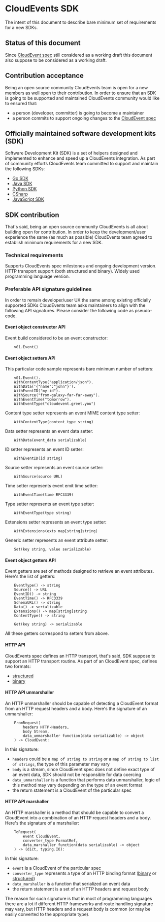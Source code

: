 # CloudEvents SDK

The intent of this document to describe bare minimum set of requirements for a new SDKs.

## Status of this document

Since [CloudEvent spec](spec.md) still considered as a working draft this document also suppose to be considered as a working draft.

## Contribution acceptance

Being an open source community CloudEvents team is open for a new members as well open to their contribution.
In order to ensure that an SDK is going to be supported and maintained CloudEvents community would like to ensured that:

 - a person (developer, committer) is going to become a maintainer
 - a person commits to support ongoing changes to the [CloudEvent spec](spec.md)

## Officially maintained software development kits (SDK)

Software Development Kit (SDK) is a set of helpers designed and implemented to enhance and speed up a CloudEvents integration.
As part of community efforts CloudEvents team committed to support and maintain the following SDKs:

 - [Go SDK](https://github.com/cloudevents/sdk-go)
 - [Java SDK](https://github.com/cloudevents/sdk-java)
 - [Python SDK](https://github.com/cloudevents/sdk-python)
 - [CSharp](https://github.com/cloudevents/sdk-csharp)
 - [JavaScript SDK](https://github.com/cloudevents/sdk-javascript)

## SDK contribution

That's said, being an open source community CloudEvents is all about building open for contribution.
In order to keep the development/user experience the same (as much as possible) CloudEvents team agreed to establish minimum requirements for a new SDK.

### Technical requirements

Supports CloudEvents spec milestones and ongoing development version.
HTTP transport support (both structured and binary).
Widely used programming language version.


### Preferable API signature guidelines

In order to remain developer/user UX the same among existing officially supported SDKs CloudEvents team asks maintainers to align with the following API signatures.
Please consider the following code as pseudo-code.

#### Event object constructor API

Event build considered to be an event constructor:
```
    v01.Event()
```

#### Event object setters API 

This particular code sample represents bare minimum number of setters:
```
    v01.Event().
    WithContentType("application/json").
    WithData('{"name":"john"}').
    WithEventID("my-id").
    WithSource("from-galaxy-far-far-away").
    WithEventTime("tomorrow").
    WithEventType("cloudevent.greet.you")
```

Content type setter represents an event MIME content type setter:
```
    WithContentType(content_type string)
```

Data setter represents an event data setter:
```
    WithData(event_data serializable)
```

ID setter represents an event ID setter:
```
    WithEventID(id string)
```

Source setter represents an event source setter:
```
    WithSource(source URL)
```

Time setter represents event emit time setter:
```
    WithEventTime(time RFC3339)
```

Type setter represents an event type setter:
```
    WithEventType(type string)
```

Extensions setter represents an event type setter:
```
    WithExtensions(exts map[string]string)
```

Generic setter represents an event attribute setter:
```
    Set(key string, value serializable)
```


#### Event object getters API

Event getters are set of methods designed to retrieve an event attributes.
Here's the list of getters:
```
    EventType() -> string
    Source() -> URL
    EventID() -> string
    EventTime() -> RFC3339
    SchemaURL() -> string
    Data() -> serializable
    Extensions() -> map[string]string
    ContentType() -> string
    
    Get(key string) -> serializable

```

All these getters correspond to setters from above.

#### HTTP API

CloudEvents spec defines an HTTP transport, that's said, SDK suppose to support an HTTP transport routine.
As part of an CloudEvent spec, defines two formats:

 - [structured](http-transport-binding.md#32-structured-content-mode)
 - [binary](http-transport-binding.md#31-binary-content-mode)

#### HTTP API unmarshaller

An HTTP unmarshaller should be capable of detecting a CloudEvent format from an HTTP request headers and a body.
Here's the signature of an unmarshaller:
```
    FromRequest(
        headers HTTP-Headers,
        body Stream,
        data_unmarshaller function(data serializable) -> object
    ) -> CloudEvent:
```

In this signature:

 - `headers` could be a `map of string to string` or a `map of string to list of strings`, the type of this parameter may vary
 - `body` is a stream, since CloudEvent spec does not define exact type of an event data, SDK should not be responsible for data coercing
 - `data_unmarshaller` is a function that performs data unmarshaller, logic of this method may vary depending on the type of an event format
 - the return statement is a CloudEvent of the particular spec

#### HTTP API marshaller

An HTTP marshaller is a method that should be capable to convert a CloudEvent into a combination of an HTTP request headers and a body.
Here's the signature of a marshaller:
```
    ToRequest(
        event CloudEvent,
        converter_type FormatRef,
        data_marshaller function(data serializable) -> object
    ) -> (dict, typing.IO):
```

In this signature:

 - `event` is a CloudEvent of the particular spec
 - `converter_type` represents a type of an HTTP binding format ([binary](http-transport-binding.md#31-binary-content-mode) or [structured](http-transport-binding.md#32-structured-content-mode))
 - `data_marshaller` is a function that serialized an event data
 - the return statement is a set of an HTTP headers and request body

The reason for such signature is that in most of programming languages there are a lot if different HTTP frameworks and route handling signature may vary, 
but HTTP headers and a request body is common (or may be easily converted to the appropriate type).
